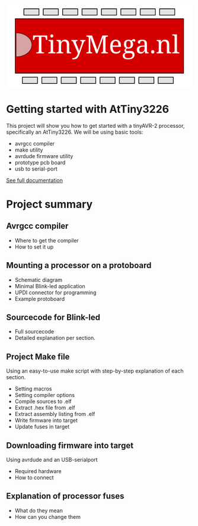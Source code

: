 ![Alt text](Images/TinyMega.svg)

# Getting started with AtTiny3226

This project will show you how to get started with a tinyAVR-2 processor, specifically an AtTiny3226.
We will be using basic tools:
- avrgcc compiler
- make utility
- avrdude firmware utility
- prototype pcb board
- usb to serial-port

[See full documentation](https://tinymega.nl/Projects/GettingStarted-AtTiny3226/StartingTiny3226.html)

# Project summary

## Avrgcc compiler

- Where to get the compiler
- How to set it up

## Mounting a processor on a protoboard

- Schematic diagram
- Minimal Blink-led application
- UPDI connector for programming
- Example protoboard

## Sourcecode for Blink-led

- Full sourcecode
- Detailed explanation per section.

## Project Make file

Using an easy-to-use make script with step-by-step explanation of each section.
- Setting macros
- Setting compiler options
- Compile sources to .elf
- Extract .hex file from .elf
- Extract assembly listing from .elf
- Write firmware into target
- Update fuses in target

## Downloading firmware into target

Using avrdude and an USB-serialport
- Required hardware
- How to connect

## Explanation of processor fuses

- What do they mean
- How can you change them

